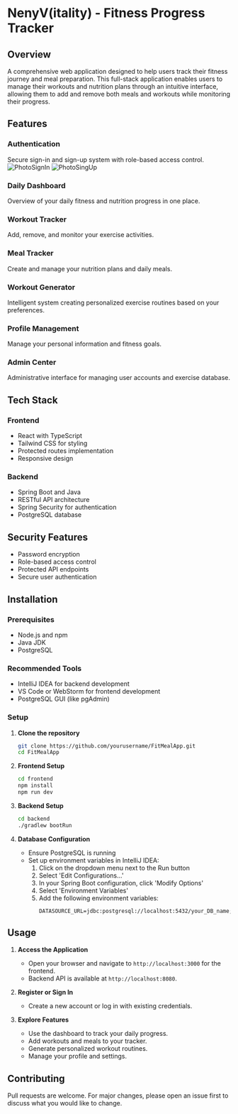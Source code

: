 # NenyV(itality) - Fitness Progress Tracker

## Overview
A comprehensive web application designed to help users track their fitness journey and meal preparation. This full-stack application enables users to manage their workouts and nutrition plans through an intuitive interface, allowing them to add and remove both meals and workouts while monitoring their progress.

## Features

### Authentication
Secure sign-in and sign-up system with role-based access control.
![PhotoSignIn](https://github.com/user-attachments/assets/6d926ecf-69ac-4537-99bc-4146d113e322)
![PhotoSingUp](https://github.com/user-attachments/assets/d26fa9ca-3719-4b6f-bc5b-34c9a1fe7434)

### Daily Dashboard
Overview of your daily fitness and nutrition progress in one place.

### Workout Tracker
Add, remove, and monitor your exercise activities.

### Meal Tracker 
Create and manage your nutrition plans and daily meals.

### Workout Generator
Intelligent system creating personalized exercise routines based on your preferences.

### Profile Management
Manage your personal information and fitness goals.

### Admin Center
Administrative interface for managing user accounts and exercise database.

## Tech Stack
### Frontend
- React with TypeScript
- Tailwind CSS for styling
- Protected routes implementation
- Responsive design

### Backend
- Spring Boot and Java
- RESTful API architecture
- Spring Security for authentication
- PostgreSQL database

## Security Features
- Password encryption
- Role-based access control
- Protected API endpoints
- Secure user authentication

## Installation

### Prerequisites
- Node.js and npm
- Java JDK
- PostgreSQL

### Recommended Tools
- IntelliJ IDEA for backend development
- VS Code or WebStorm for frontend development
- PostgreSQL GUI (like pgAdmin)

### Setup

1. **Clone the repository**
   ```bash
   git clone https://github.com/yourusername/FitMealApp.git
   cd FitMealApp
   ```

2. **Frontend Setup**
   ```bash
   cd frontend
   npm install
   npm run dev
   ```

3. **Backend Setup**
   ```bash
   cd backend
   ./gradlew bootRun
   ```

4. **Database Configuration**
   - Ensure PostgreSQL is running
   - Set up environment variables in IntelliJ IDEA:
     1. Click on the dropdown menu next to the Run button
     2. Select 'Edit Configurations...'
     3. In your Spring Boot configuration, click 'Modify Options'
     4. Select 'Environment Variables'
     5. Add the following environment variables:
        ```properties
        DATASOURCE_URL=jdbc:postgresql://localhost:5432/your_DB_name;DATASOURCE_USER=DB_username;DATASOURCE_PASS=DB_password
        ```

## Usage

1. **Access the Application**
   - Open your browser and navigate to `http://localhost:3000` for the frontend.
   - Backend API is available at `http://localhost:8080`.

2. **Register or Sign In**
   - Create a new account or log in with existing credentials.

3. **Explore Features**
   - Use the dashboard to track your daily progress.
   - Add workouts and meals to your tracker.
   - Generate personalized workout routines.
   - Manage your profile and settings.

## Contributing
Pull requests are welcome. For major changes, please open an issue first to discuss what you would like to change.
